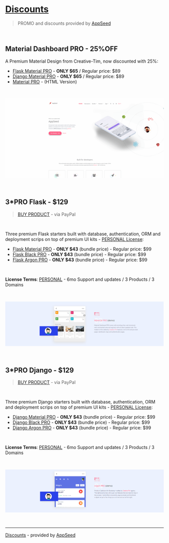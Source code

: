 # [Discounts](https://appseed.us/discounts)

> PROMO and discounts provided by [AppSeed](https://appseed.us) 

<br />

## Material Dashboard PRO - 25%OFF

A Premium Material Design from Creative-Tim, now discounted with 25%: 

- [Flask Material PRO](https://appseed.us/admin-dashboards/flask-dashboard-material-pro) - **ONLY $65** / Regular price: $89
- [Django Material PRO](https://appseed.us/admin-dashboards/django-dashboard-material-pro) - **ONLY $65** / Regular price: $89
- [Material PRO](https://bit.ly/3odmcGy) - (HTML Version)

<br />

![Material PRO 25%Off - Promo.](https://raw.githubusercontent.com/app-generator/discounts/main/media/material-pro-25off-intro.gif)

<br />

## 3*PRO Flask - $129

> [BUY PRODUCT](https://www.paypal.com/cgi-bin/webscr?cmd=_s-xclick&hosted_button_id=F9NEZBNBRQGHC) - via PayPal

<br />

Three premium Flask starters built with database, authentication, ORM and deployment scrips on top of premium UI kits - [PERSONAL License](https://github.com/app-generator/license-personal):

- [Flask Material PRO](https://flask-material-dashboard-pro.appseed-srv1.com/) - **ONLY $43** (bundle price) - Regular price: $99 
- [Flask Black PRO](https://flask-black-dashboard-pro.appseed-srv1.com/) - **ONLY $43** (bundle price) - Regular price: $99 
- [Flask Argon PRO](https://flask-argon-dashboard-pro.appseed-srv1.com/) - **ONLY $43** (bundle price) - Regular price: $99 

<br />

**License Terms**: [PERSONAL](https://github.com/app-generator/license-personal) - 6mo Support and updates / 3 Products / 3 Domains

<br >

![3*PRO Flask - AppSeed Discount.](https://raw.githubusercontent.com/app-generator/discounts/main/media/discount-3PRO-flask-banner.png)

<br />

## 3*PRO Django - $129

> [BUY PRODUCT](https://www.paypal.com/cgi-bin/webscr?cmd=_s-xclick&hosted_button_id=MGAUST6QGNXE2) - via PayPal

<br />

Three premium Django starters built with database, authentication, ORM and deployment scrips on top of premium UI kits - [PERSONAL License](https://github.com/app-generator/license-personal):

- [Django Material PRO](https://django-material-dashboard-pro.appseed-srv1.com/) - **ONLY $43** (bundle price) - Regular price: $99 
- [Django Black PRO](https://django-black-dashboard-pro.appseed-srv1.com/) - **ONLY $43** (bundle price) - Regular price: $99 
- [Django Argon PRO](https://django-argon-dashboard-pro.appseed-srv1.com/) - **ONLY $43** (bundle price) - Regular price: $99 

<br />

**License Terms**: [PERSONAL](https://github.com/app-generator/license-personal) - 6mo Support and updates / 3 Products / 3 Domains

<br >

![3*PRO Django - AppSeed Discount.](https://raw.githubusercontent.com/app-generator/discounts/main/media/discount-3PRO-django-banner.png)

<br />

---
[Discounts](https://appseed.us/discounts) - provided by [AppSeed](https://appseed.us) 
